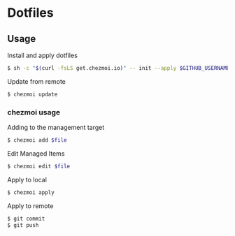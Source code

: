 # Dotfiles

## Usage

Install and apply dotfiles

```sh
$ sh -c "$(curl -fsLS get.chezmoi.io)" -- init --apply $GITHUB_USERNAME
```

Update from remote

```sh
$ chezmoi update
```

### chezmoi usage

Adding to the management target

```sh
$ chezmoi add $file
```

Edit Managed Items

```sh
$ chezmoi edit $file
```

Apply to local

```sh
$ chezmoi apply
```

Apply to remote

```sh
$ git commit
$ git push
```
